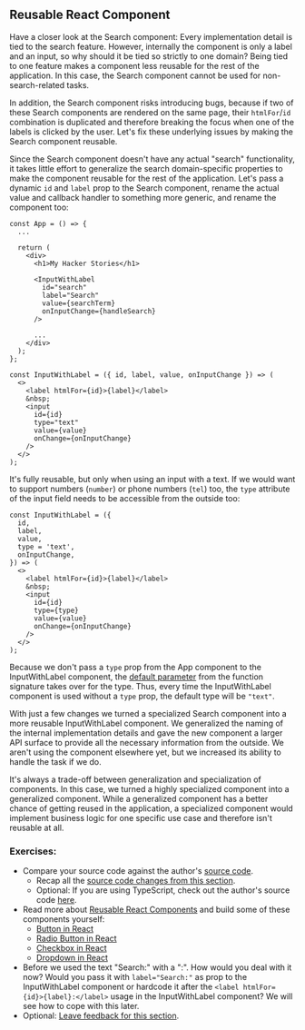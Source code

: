 ## Reusable React Component

Have a closer look at the Search component: Every implementation detail is tied to the search feature. However, internally the component is only a label and an input, so why should it be tied so strictly to one domain? Being tied to one feature makes a component less reusable for the rest of the application. In this case, the Search component cannot be used for non-search-related tasks.

In addition, the Search component risks introducing bugs, because if two of these Search components are rendered on the same page, their `htmlFor`/`id` combination is duplicated and therefore breaking the focus when one of the labels is clicked by the user. Let's fix these underlying issues by making the Search component reusable.

Since the Search component doesn't have any actual "search" functionality, it takes little effort to generalize the search domain-specific properties to make the component reusable for the rest of the application. Let's pass a dynamic `id` and `label` prop to the Search component, rename the actual value and callback handler to something more generic, and rename the component too:

```javascript{8-12,20,22-23,25,27-28}
const App = () => {
  ...

  return (
    <div>
      <h1>My Hacker Stories</h1>

      <InputWithLabel
        id="search"
        label="Search"
        value={searchTerm}
        onInputChange={handleSearch}
      />

      ...
    </div>
  );
};

const InputWithLabel = ({ id, label, value, onInputChange }) => (
  <>
    <label htmlFor={id}>{label}</label>
    &nbsp;
    <input
      id={id}
      type="text"
      value={value}
      onChange={onInputChange}
    />
  </>
);
```

It's fully reusable, but only when using an input with a text. If we would want to support numbers (`number`) or phone numbers (`tel`) too, the `type` attribute of the input field needs to be accessible from the outside too:

```javascript{5,13}
const InputWithLabel = ({
  id,
  label,
  value,
  type = 'text',
  onInputChange,
}) => (
  <>
    <label htmlFor={id}>{label}</label>
    &nbsp;
    <input
      id={id}
      type={type}
      value={value}
      onChange={onInputChange}
    />
  </>
);
```

Because we don't pass a `type` prop from the App component to the InputWithLabel component, the [default parameter](https://mzl.la/3aUefkN) from the function signature takes over for the type. Thus, every time the InputWithLabel component is used without a `type` prop, the default type will be `"text"`.

With just a few changes we turned a specialized Search component into a more reusable InputWithLabel component. We generalized the naming of the internal implementation details and gave the new component a larger API surface to provide all the necessary information from the outside. We aren't using the component elsewhere yet, but we increased its ability to handle the task if we do.

It's always a trade-off between generalization and specialization of components. In this case, we turned a highly specialized component into a generalized component. While a generalized component has a better chance of getting reused in the application, a specialized component would implement business logic for one specific use case and therefore isn't reusable at all.

### Exercises:

* Compare your source code against the author's [source code](https://bit.ly/3dCtfJe).
  * Recap all the [source code changes from this section](https://bit.ly/3S9O8KH).
  * Optional: If you are using TypeScript, check out the author's source code [here](https://bit.ly/3Ce3312).
* Read more about [Reusable React Components](https://www.robinwieruch.de/react-reusable-components/) and build some of these components yourself:
  * [Button in React](https://www.robinwieruch.de/react-button/)
  * [Radio Button in React](https://www.robinwieruch.de/react-radio-button/)
  * [Checkbox in React](https://www.robinwieruch.de/react-checkbox/)
  * [Dropdown in React](https://www.robinwieruch.de/react-dropdown/)
* Before we used the text "Search:" with a ":". How would you deal with it now? Would you pass it with `label="Search:"` as prop to the InputWithLabel component or hardcode it after the `<label htmlFor={id}>{label}:</label>` usage in the InputWithLabel component? We will see how to cope with this later.
* Optional: [Leave feedback for this section](https://forms.gle/76C3LvW3kHHwdhgq5).
